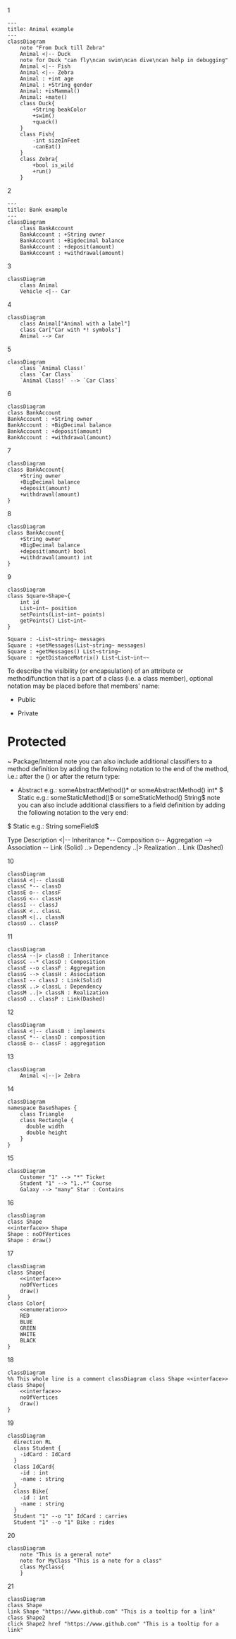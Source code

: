 
1  
```mermaid
---
title: Animal example
---
classDiagram
    note "From Duck till Zebra"
    Animal <|-- Duck
    note for Duck "can fly\ncan swim\ncan dive\ncan help in debugging"
    Animal <|-- Fish
    Animal <|-- Zebra
    Animal : +int age
    Animal : +String gender
    Animal: +isMammal()
    Animal: +mate()
    class Duck{
        +String beakColor
        +swim()
        +quack()
    }
    class Fish{
        -int sizeInFeet
        -canEat()
    }
    class Zebra{
        +bool is_wild
        +run()
    }
```

2  
```mermaid
---
title: Bank example
---
classDiagram
    class BankAccount
    BankAccount : +String owner
    BankAccount : +Bigdecimal balance
    BankAccount : +deposit(amount)
    BankAccount : +withdrawal(amount)
```

3  
```mermaid
classDiagram
    class Animal
    Vehicle <|-- Car
```

4  
```mermaid
classDiagram
    class Animal["Animal with a label"]
    class Car["Car with *! symbols"]
    Animal --> Car
```

5  
```mermaid
classDiagram
    class `Animal Class!`
    class `Car Class`
    `Animal Class!` --> `Car Class`
```

6  
```mermaid
classDiagram
class BankAccount
BankAccount : +String owner
BankAccount : +BigDecimal balance
BankAccount : +deposit(amount)
BankAccount : +withdrawal(amount)
```

7  
```mermaid
classDiagram
class BankAccount{
    +String owner
    +BigDecimal balance
    +deposit(amount)
    +withdrawal(amount)
}
```

8  
```mermaid
classDiagram
class BankAccount{
    +String owner
    +BigDecimal balance
    +deposit(amount) bool
    +withdrawal(amount) int
}
```

9  
```mermaid
classDiagram
class Square~Shape~{
    int id
    List~int~ position
    setPoints(List~int~ points)
    getPoints() List~int~
}

Square : -List~string~ messages
Square : +setMessages(List~string~ messages)
Square : +getMessages() List~string~
Square : +getDistanceMatrix() List~List~int~~
```

To describe the visibility (or encapsulation) of an attribute or method/function that is a part of a class (i.e. a class member), optional notation may be placed before that members' name:

+ Public
- Private
# Protected
~ Package/Internal
note you can also include additional classifiers to a method definition by adding the following notation to the end of the method, i.e.: after the () or after the return type:

* Abstract e.g.: someAbstractMethod()* or someAbstractMethod() int*
$ Static e.g.: someStaticMethod()$ or someStaticMethod() String$
note you can also include additional classifiers to a field definition by adding the following notation to the very end:

$ Static e.g.: String someField$


Type	Description
<|--	Inheritance
*--	Composition
o--	Aggregation
-->	Association
--	Link (Solid)
..>	Dependency
..|>	Realization
..	Link (Dashed)

10  
```mermaid
classDiagram
classA <|-- classB
classC *-- classD
classE o-- classF
classG <-- classH
classI -- classJ
classK <.. classL
classM <|.. classN
classO .. classP
```

11  
```mermaid
classDiagram
classA --|> classB : Inheritance
classC --* classD : Composition
classE --o classF : Aggregation
classG --> classH : Association
classI -- classJ : Link(Solid)
classK ..> classL : Dependency
classM ..|> classN : Realization
classO .. classP : Link(Dashed)
```

12  
```mermaid
classDiagram
classA <|-- classB : implements
classC *-- classD : composition
classE o-- classF : aggregation
```

13  
```mermaid
classDiagram
    Animal <|--|> Zebra
```

14  
```mermaid
classDiagram
namespace BaseShapes {
    class Triangle
    class Rectangle {
      double width
      double height
    }
}
```

15  
```mermaid
classDiagram
    Customer "1" --> "*" Ticket
    Student "1" --> "1..*" Course
    Galaxy --> "many" Star : Contains
```

16  
```mermaid
classDiagram
class Shape
<<interface>> Shape
Shape : noOfVertices
Shape : draw()
```

17  
```mermaid
classDiagram
class Shape{
    <<interface>>
    noOfVertices
    draw()
}
class Color{
    <<enumeration>>
    RED
    BLUE
    GREEN
    WHITE
    BLACK
}
```

18  
```mermaid
classDiagram
%% This whole line is a comment classDiagram class Shape <<interface>>
class Shape{
    <<interface>>
    noOfVertices
    draw()
}
```

19  
```mermaid
classDiagram
  direction RL
  class Student {
    -idCard : IdCard
  }
  class IdCard{
    -id : int
    -name : string
  }
  class Bike{
    -id : int
    -name : string
  }
  Student "1" --o "1" IdCard : carries
  Student "1" --o "1" Bike : rides

```

20  
```mermaid
classDiagram
    note "This is a general note"
    note for MyClass "This is a note for a class"
    class MyClass{
    }
```

21  
```mermaid
classDiagram
class Shape
link Shape "https://www.github.com" "This is a tooltip for a link"
class Shape2
click Shape2 href "https://www.github.com" "This is a tooltip for a link"
```
